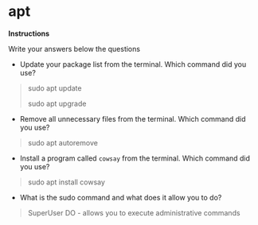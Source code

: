 # apt

**Instructions**

Write your answers below the questions

* Update your package list from the terminal. Which command did you use?
> sudo apt update 
> 
> sudo apt upgrade


* Remove all unnecessary files from the terminal. Which command did you use?
> sudo apt autoremove 


* Install a program called `cowsay` from the terminal. Which command did you use?
> sudo apt install cowsay


* What is the sudo command and what does it allow you to do?
> SuperUser DO - allows you to execute administrative commands
> 

